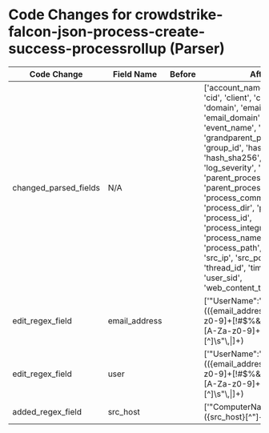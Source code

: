 # Code Changes for crowdstrike-falcon-json-process-create-success-processrollup (Parser)

| Code Change | Field Name | Before | After |
|-------------|------------|--------|-------|
| changed_parsed_fields | N/A |  | ['account_name', 'aid', 'aip', 'cid', 'client', 'container_id', 'domain', 'email_address', 'email_domain', 'event_code', 'event_name', 'file_name', 'grandparent_process_name', 'group_id', 'hash_md5', 'hash_sha256', 'log_severity', 'os', 'parent_process_id', 'parent_process_name', 'process_command_line', 'process_dir', 'process_guid', 'process_id', 'process_integrity', 'process_name', 'process_path', 'src_host', 'src_ip', 'src_port', 'thread_id', 'time', 'user', 'user_sid', 'web_content_type'] |
| edit_regex_field | email_address |  | ['"UserName":"(({email_address}([A-Za-z0-9]+[!#$%&\'+-\/=?^_`~])*[A-Za-z0-9]+@[^\]\s"\\,\|]+\.[^\]\s"\\,\|]+)|({user}[\w\.\-\!\#\^\~]{1,40}\$?))"', '\sUSER\\?=(({email_address}([A-Za-z0-9]+[!#$%&\'+\/=?^_`~.-])*[A-Za-z0-9]+@({email_domain}[^\]\s"\\,\|]+\.[^\]\s"\\,\|]+))|({user}[\w\.\-\!\#\^\~]{1,40}\$?)(@({domain}[^"@]+?))?)(\s\w+\\?=|")', 'exa_regex="UserName":"(({email_address}([A-Za-z0-9]+[!#$%&\'+-\/=?^_`~])*[A-Za-z0-9]+@[^\]\s"\\,\|]+\.[^\]\s"\\,\|]+)|({user}[\w\.\-\!\#\^\~]{1,40}\$?))"', 'exa_regex=\sUSER\\?=(({email_address}([A-Za-z0-9]+[!#$%&\'+\/=?^_`~.-])*[A-Za-z0-9]+@({email_domain}[^\]\s"\\,\|]+\.[^\]\s"\\,\|]+))|({user}[\w\.\-\!\#\^\~]{1,40}\$?)(@({domain}[^"@]+?))?)(\s\w+\\?=|")'] |
| edit_regex_field | user |  | ['"UserName":"(({email_address}([A-Za-z0-9]+[!#$%&\'+-\/=?^_`~])*[A-Za-z0-9]+@[^\]\s"\\,\|]+\.[^\]\s"\\,\|]+)|({user}[\w\.\-\!\#\^\~]{1,40}\$?))"', '\sUSER\\?=(({email_address}([A-Za-z0-9]+[!#$%&\'+\/=?^_`~.-])*[A-Za-z0-9]+@({email_domain}[^\]\s"\\,\|]+\.[^\]\s"\\,\|]+))|({user}[\w\.\-\!\#\^\~]{1,40}\$?)(@({domain}[^"@]+?))?)(\s\w+\\?=|")', 'exa_regex="UserName":"(({email_address}([A-Za-z0-9]+[!#$%&\'+-\/=?^_`~])*[A-Za-z0-9]+@[^\]\s"\\,\|]+\.[^\]\s"\\,\|]+)|({user}[\w\.\-\!\#\^\~]{1,40}\$?))"', 'exa_regex=\sUSER\\?=(({email_address}([A-Za-z0-9]+[!#$%&\'+\/=?^_`~.-])*[A-Za-z0-9]+@({email_domain}[^\]\s"\\,\|]+\.[^\]\s"\\,\|]+))|({user}[\w\.\-\!\#\^\~]{1,40}\$?)(@({domain}[^"@]+?))?)(\s\w+\\?=|")'] |
| added_regex_field | src_host |  | ['"ComputerName":"({src_host}[^"]+)"'] |